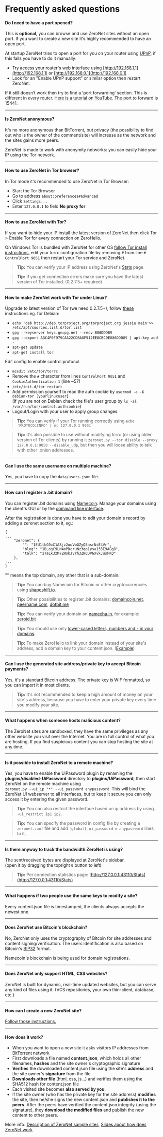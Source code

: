 # Frequently asked questions


#### Do I need to have a port opened?

This is __optional__, you can browse and use ZeroNet sites without an open port.
If you want to create a new site it's highly recommended to have an open port.

At startup ZeroNet tries to open a port for you on your router using
[UPnP](https://wikipedia.org/wiki/Universal_Plug_and_Play), if this fails you have to do it manually:

- Try access your router's web interface using [http://192.168.1.1](http://192.168.1.1)
or [http://192.168.0.1](http://192.168.0.1)
- Look for an "Enable UPnP support" or similar option then restart ZeroNet.

If it still doesn't work then try to find a 'port forwarding' section. This is different in every router. [Here is a tutorial on YouTube.](https://www.youtube.com/watch?v=aQXJ7sLSz14) The port to forward is 15441.


---


#### Is ZeroNet anonymous?

It's no more anonymous than BitTorrent, but privacy (the possibility to find out who is the owner of the comment/site) will increase as the network and the sites gains more peers.

ZeroNet is made to work with anonymity networks: you can easily hide your IP using the Tor network.


---


#### How to use ZeroNet in Tor browser?

In Tor mode it's recommended to use ZeroNet in Tor Browser:

- Start the Tor Browser
- Go to address `about:preferences#advanced`
- Click `Settings...`
- Enter `127.0.0.1` to field **No proxy for**


---


#### How to use ZeroNet with Tor?

If you want to hide your IP install the latest version of ZeroNet then click Tor > Enable Tor for every connection on ZeroHello.

On Windows Tor is bundled with ZeroNet for other OS [follow Tor install instructions](https://www.torproject.org/docs/installguide.html),
edit your torrc configuration file by removing `#` from line `# ControlPort 9051` then restart your Tor service and ZeroNet.

> __Tip:__ You can verify your IP address using ZeroNet's [Stats](http://127.0.0.1:43110/Stats) page.

> __Tip:__ If you get connection errors make sure you have the latest version of Tor installed. (0.2.7.5+ required)


---


#### How to make ZeroNet work with Tor under Linux?

Upgrade to latest version of Tor (we need 0.2.7.5+), follow [these](https://www.torproject.org/docs/debian.html.en) instructions eg. for Debian:

 - `echo 'deb http://deb.torproject.org/torproject.org jessie main'>> /etc/apt/sources.list.d/tor.list`
 - `gpg --keyserver keys.gnupg.net --recv 886DDD89`
 - `gpg --export A3C4F0F979CAA22CDBA8F512EE8CBC9E886DDD89 | apt-key add -`
 - `apt-get update`
 - `apt-get install tor`

Edit config to enable control protocol:

 - `mcedit /etc/tor/torrc`
 - Remove the `#` character from lines `ControlPort 9051` and `CookieAuthentication 1` (line ~57)
 - `/etc/init.d/tor restart`
 - Add permission yourself to read the auth cookie by `usermod -a -G debian-tor [yourlinuxuser]`<br>(if you are not on Debian check the file's user group by `ls -al /var/run/tor/control.authcookie`)
 - Logout/Login with your user to apply group changes

> __Tip:__ You can verify if your Tor running correctly using `echo 'PROTOCOLINFO' | nc 127.0.0.1 9051`

> __Tip:__ It's also possible to use without modifying torrc (or using older version of Tor clients) by running it `zeronet.py --tor disable --proxy 127.0.0.1:9050 --disable_udp`, but then you will loose ability to talk with other .onion addresses.



---

#### Can I use the same username on multiple machine?

Yes, you have to copy the `data/users.json` file.


---


#### How can I register a .bit domain?

You can register .bit domains using [Namecoin](https://namecoin.info/).
Manage your domains using the client's GUI or by the [command line interface](http://www.christopherpoole.net/registering-a-bit-domain-with-namecoin.html).

After the registration is done you have to edit your domain's record by adding a zeronet section to it, eg.:

```
{
...
    "zeronet": {
        "": "1EU1tbG9oC1A8jz2ouVwGZyQ5asrNsE4Vr",
        "blog": "1BLogC9LN4oPDcruNz3qo1ysa133E9AGg8",
        "talk": "1TaLk3zM7ZRskJvrh3ZNCDVGXvkJusPKQ"
    },
...
}
```
"" means the top domain, any other that is a sub-domain.


> __Tip:__ You can buy Namecoin for Bitcoin or other cryptocurrencies using [shapeshift.io](https://shapeshift.io/).

> __Tip:__ Other possibilities to register .bit domains: [domaincoin.net](https://domaincoin.net/), [peername.com](https://peername.com/), [dotbit.me](https://dotbit.me/)

> __Tip:__ You can verify your domain on [namecha.in](http://namecha.in/), for example: [zeroid.bit](http://namecha.in/name/d/zeroid)

> __Tip:__ You should use only [lower-cased letters, numbers and - in your domains](http://wiki.namecoin.info/?title=Domain_Name_Specification_2.0#Valid_Domains).

> __Tip:__ To make ZeroHello to link your domain instead of your site's address, add a domain key to your content.json. ([Example](https://github.com/HelloZeroNet/ZeroBlog/blob/master/content.json#L6))


---


#### Can I use the generated site address/private key to accept Bitcoin payments?

Yes, it's a standard Bitcoin address. The private key is WIF formatted, so you can import it in most clients.

> __Tip:__ It's not recommended to keep a high amount of money on your site's address, because you have to enter your private key every time you modify your site.


---


#### What happens when someone hosts malicious content?

The ZeroNet sites are sandboxed, they have the same privileges as any other website you visit over the Internet.
You are in full control of what you are hosting. If you find suspicious content you can stop hosting the site at any time.


---


#### Is it possible to install ZeroNet to a remote machine?
Yes, you have to enable the UiPassword plugin by renaming the __plugins/disabled-UiPassword__ directory to __plugins/UiPassword__,
then start ZeroNet on the remote machine using <br>`zeronet.py --ui_ip "*" --ui_password anypassword`.
This will bind the ZeroNet UI webserver to all interfaces, but to keep it secure you can only access it by entering the given password.

> __Tip:__ You can also restrict the interface based on ip address by using `--ui_restrict ip1 ip2`.

> __Tip:__ You can specify the password in config file by creating a `zeronet.conf` file and add `[global]`, `ui_password = anypassword` lines to it.


---


#### Is there anyway to track the bandwidth ZeroNet is using?

The sent/received bytes are displayed at ZeroNet's sidebar.<br>(open it by dragging the topright `0` button to left)

> __Tip:__ Per connection statistics page: [http://127.0.0.1:43110/Stats](http://127.0.0.1:43110/Stats)


---


#### What happens if two people use the same keys to modify a site?

Every content.json file is timestamped, the clients always accepts the newest one.


---


#### Does ZeroNet use Bitcoin's blockchain?

No, ZeroNet only uses the cryptography of Bitcoin for site addresses and content signing/verification.
The users identification is also based on Bitcoin's [BIP32](https://github.com/bitcoin/bips/blob/master/bip-0032.mediawiki) format.

Namecoin's blockchain is being used for domain registrations.


---


#### Does ZeroNet only support HTML, CSS websites?

ZeroNet is built for dynamic, real-time updated websites, but you can serve any kind of files using it.
(VCS repositories, your own thin-client, database, etc.)


---


#### How can I create a new ZeroNet site?

[Follow those instructions.](/using_zeronet/create_new_site/)

---


#### How does it work?

- When you want to open a new site it asks visitors IP addresses from BitTorrent network
- First downloads a file named __content.json__, which holds all other filenames,
  __hashes__ and the site owner's cryptographic signature
- __Verifies__ the downloaded content.json file using the site's __address__ and the site owner's __signature__ from the file
- __Downloads other file__ (html, css, js...) and verifies them using the SHA512 hash for content.json file
- Each visited site becomes __also served by you__.
- If the site owner (who has the private key for the site address) __modifies__ the site, then he/she signs
  the new content.json and __publishes it to the peers__. After the peers have verified the content.json
  integrity (using the signature), they __download the modified files__ and publish the new content to other peers.

More info:
 [Description of ZeroNet sample sites](/using_zeronet/sample_sites/),
 [Slides about how does ZeroNet work](https://docs.google.com/presentation/d/1_2qK1IuOKJ51pgBvllZ9Yu7Au2l551t3XBgyTSvilew/pub)
